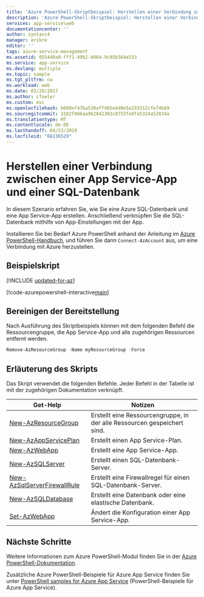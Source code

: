 ```yaml
---
title: 'Azure PowerShell-Skriptbeispiel: Herstellen einer Verbindung zwischen einer App und einer SQL-Datenbank | Microsoft-Dokumentation'
description: 'Azure PowerShell-Skriptbeispiel: Herstellen einer Verbindung zwischen einer App Service-App und einer SQL-Datenbank'
services: app-service\web
documentationcenter: ''
author: syntaxc4
manager: erikre
editor: ''
tags: azure-service-management
ms.assetid: 055440a9-fff1-49b2-b964-9c95b364e533
ms.service: app-service
ms.devlang: multiple
ms.topic: sample
ms.tgt_pltfrm: na
ms.workload: web
ms.date: 03/20/2017
ms.author: cfowler
ms.custom: mvc
ms.openlocfilehash: b008ef47ba530affd65e4d0e5e293312cfe74b69
ms.sourcegitcommit: 3102f886aa962842303c8753fe8fa5324a52834a
ms.translationtype: HT
ms.contentlocale: de-DE
ms.lasthandoff: 04/23/2019
ms.locfileid: "66136529"
---
```

# <a name="connect-an-app-service-app-to-a-sql-database"></a>Herstellen einer Verbindung zwischen einer App Service-App und einer SQL-Datenbank

In diesem Szenario erfahren Sie, wie Sie eine Azure SQL-Datenbank und eine App Service-App erstellen. Anschließend verknüpfen Sie die SQL-Datenbank mithilfe von App-Einstellungen mit der App.

Installieren Sie bei Bedarf Azure PowerShell anhand der Anleitung im [Azure PowerShell-Handbuch](/powershell/azure/overview), und führen Sie dann `Connect-AzAccount` aus, um eine Verbindung mit Azure herzustellen.

## <a name="sample-script"></a>Beispielskript

[!INCLUDE [updated-for-az](../../../includes/updated-for-az.md)]

[!code-azurepowershell-interactive[main](../../../powershell_scripts/app-service/connect-to-sql/connect-to-sql.ps1?highlight=13 "Connect an app to a SQL database")]

## <a name="clean-up-deployment"></a>Bereinigen der Bereitstellung 

Nach Ausführung des Skriptbeispiels können mit dem folgenden Befehl die Ressourcengruppe, die App Service-App und alle zugehörigen Ressourcen entfernt werden.

```powershell
Remove-AzResourceGroup -Name myResourceGroup -Force
```

## <a name="script-explanation"></a>Erläuterung des Skripts

Das Skript verwendet die folgenden Befehle. Jeder Befehl in der Tabelle ist mit der zugehörigen Dokumentation verknüpft.

| Get-Help | Notizen |
|---|---|
| [New-AzResourceGroup](/powershell/module/az.resources/new-azresourcegroup) | Erstellt eine Ressourcengruppe, in der alle Ressourcen gespeichert sind. |
| [New-AzAppServicePlan](/powershell/module/az.websites/new-azappserviceplan) | Erstellt einen App Service-Plan. |
| [New-AzWebApp](/powershell/module/az.websites/new-azwebapp) | Erstellt eine App Service-App. |
| [New-AzSQLServer](/powershell/module/az.sql/new-azsqlserver) | Erstellt einen SQL-Datenbank-Server. |
| [New-AzSqlServerFirewallRule](/powershell/module/az.sql/new-azsqlserverfirewallrule) | Erstellt eine Firewallregel für einen SQL-Datenbank-Server. |
| [New-AzSQLDatabase](/powershell/module/az.sql/new-azsqldatabase) | Erstellt eine Datenbank oder eine elastische Datenbank. |
| [Set-AzWebApp](/powershell/module/az.websites/set-azwebapp) | Ändert die Konfiguration einer App Service-App. |

## <a name="next-steps"></a>Nächste Schritte

Weitere Informationen zum Azure PowerShell-Modul finden Sie in der [Azure PowerShell-Dokumentation](/powershell/azure/overview).

Zusätzliche Azure PowerShell-Beispiele für Azure App Service finden Sie unter [PowerShell samples for Azure App Service](../samples-powershell.md) (PowerShell-Beispiele für Azure App Service).
